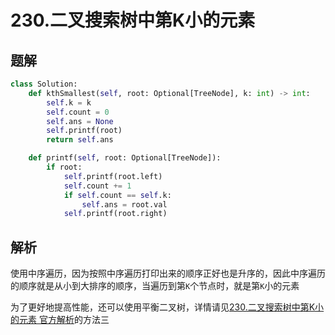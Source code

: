# 230.二叉搜索树中第K小的元素

## 题解

```python
class Solution:
    def kthSmallest(self, root: Optional[TreeNode], k: int) -> int:
        self.k = k
        self.count = 0
        self.ans = None
        self.printf(root)
        return self.ans

    def printf(self, root: Optional[TreeNode]):
        if root:
            self.printf(root.left)
            self.count += 1
            if self.count == self.k:
                self.ans = root.val
            self.printf(root.right)
```

## 解析

使用中序遍历，因为按照中序遍历打印出来的顺序正好也是升序的，因此中序遍历的顺序就是从小到大排序的顺序，当遍历到第`K`个节点时，就是第`K`小的元素

为了更好地提高性能，还可以使用平衡二叉树，详情请见[230.二叉搜索树中第K小的元素 官方解析](https://leetcode.cn/problems/kth-smallest-element-in-a-bst/solutions/1050055/er-cha-sou-suo-shu-zhong-di-kxiao-de-yua-8o07)的方法三
